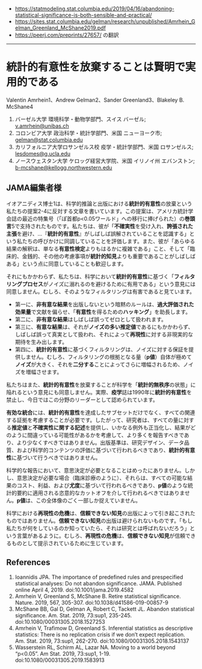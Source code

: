 * https://statmodeling.stat.columbia.edu/2019/04/16/abandoning-statistical-significance-is-both-sensible-and-practical/
* https://sites.stat.columbia.edu/gelman/research/unpublished/Amrhein_Gelman_Greenland_McShane2019.pdf
* https://peerj.com/preprints/27657/
の翻訳

----------

# **統計的有意性を放棄することは賢明で実用的である**

Valentin Amrhein1、Andrew Gelman2、Sander Greenland3、Blakeley B. McShane4

1. バーゼル大学 環境科学・動物学部門、スイス バーゼル; v.amrhein@unibas.ch
2. コロンビア大学 政治科学・統計学部門、米国 ニューヨーク市; gelman@stat.columbia.edu
3. カリフォルニア大学ロサンゼルス校 疫学・統計学部門、米国 ロサンゼルス; lesdomes@g.ucla.edu
4. ノースウェスタン大学 ケロッグ経営大学院、米国 イリノイ州 エバンストン; b-mcshane@kellogg.northwestern.edu

## JAMA編集者様

イオアニディス博士1は、科学的推論と出版における**統計的有意性**の放棄という私たちの提案2-4に反対する文章を書いています。この提案は、アメリカ統計学会誌の最近の特集号（「ぽ首都p<0.05ワールド」への移行に捧げられた）の**巻頭言**5で支持されたものです。私たちは、彼が「**不確実性**を受け入れ、**誇張された主張**を避け、…『**統計的有意性**』がしばしば誤解されていることを認識する」という私たちの呼びかけに同調していることを評価します。また、彼が「あらゆる結果の解釈は、単なる**有意性検定**よりもはるかに複雑である」こと、そして「臨床的、金銭的、その他の考慮事項が**統計的知見**よりも重要であることがしばしばある」という点に同意していることも歓迎します。

それにもかかわらず、私たちは、科学において**統計的有意性**に基づく「**フィルタリングプロセス**がノイズに溺れるのを避けるために有用である」という意見には同意しません。むしろ、そのようなフィルタリングは有害であると見ています。

* 第一に、**非有意な結果**を出版しないという暗黙のルールは、**過大評価された効果量**で文献を偏らせ、「**有意性**を得るための**ハッキング**」を助長します。
* 第二に、**非有意な結果**はしばしば誤ってゼロとして扱われます。
* 第三に、**有意な結果**は、それが**ノイズの多い推定値**であるにもかかわらず、しばしば誤って真実として扱われ、それによって**再現性**に対する非現実的な期待を生み出します。
* 第四に、**統計的有意性**に基づくフィルタリングは、ノイズに対する保証を提供しません。むしろ、フィルタリングの根拠となる量（**p値**）自体が極めて**ノイズ**が大きく、それを**二分する**ことによってさらに増幅されるため、ノイズを増幅させます。

私たちはまた、**統計的有意性**を放棄することが科学を「**統計的無秩序**の状態」に陥れるという意見にも同意しません。実際、**疫学**誌は1990年に**統計的有意性**を禁止し、今日ではこの分野のリーダーとして認められています。

**有効な統合**には、**統計的有意性**を達成したサブセットだけでなく、すべての関連する証拠を考慮することが必要です。したがって、研究者は、すべての量に対する**推定値**と**不確実性に関する記述**を提供し、いかなる例外も正当化し、結果がどのように間違っている可能性があるかを考慮して、より多くを報告すべきであり、より少なくすべきではありません。出版基準は、研究デザイン、データ品質、および科学的コンテンツの評価に基づいて行われるべきであり、**統計的有意性**に基づいて行うべきではありません。

科学的な報告において、意思決定が必要となることはめったにありません。しかし、意思決定が必要な場合（臨床診療のように）、それらは、すべての可能な結果のコスト、利益、および**尤度**に基づいて行われるべきであり、**p値**のような統計的要約に適用される恣意的なカットオフを介して行われるべきではありません。**p値**は、この全体像のごく一部しか捉えていません。

科学における**再現性の危機**は、**信頼できない知見**の出版によって引き起こされたものではありません。**信頼できない知見**の出版は避けられないものです。「もし私たちが何をしているのか知っていたら、それは研究とは呼ばれないだろう」という言葉があるように。むしろ、**再現性の危機**は、**信頼できない知見**が信頼できるものとして提示されているために生じています。

## References

1. Ioannidis JPA. The importance of predefined rules and prespecified statistical analyses: Do not abandon significance. JAMA. Published online April 4, 2019.  doi:10.1001/jama.2019.4582
2. Amrhein V, Greenland S, McShane B. Retire statistical significance. Nature. 2019, 567, 305-307.  doi:10.1038/d41586-019-00857-9
3. McShane BB, Gal D, Gelman A, Robert C, Tackett JL. Abandon statistical significance. Am. Stat. 2019, 73:sup1, 235-245.  doi:10.1080/00031305.2018.1527253
4. Amrhein V, Trafimow D, Greenland S. Inferential statistics as descriptive statistics: There is no replication crisis if we don’t expect replication. Am. Stat. 2019, 73:sup1, 262-270. doi:10.1080/00031305.2018.1543137
5. Wasserstein RL, Schirm AL, Lazar NA. Moving to a world beyond “p<0.05”. Am Stat. 2019, 73:sup1, 1-19. doi:10.1080/00031305.2019.1583913
